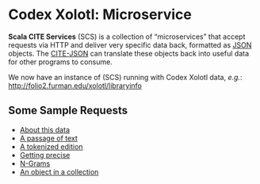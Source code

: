 
# Codex Xolotl: Microservice

**Scala CITE Services** (SCS) is a collection of “microservices” that accept requests via HTTP and deliver very specific data back, formatted as [JSON](https://en.wikipedia.org/wiki/JSON) objects. The [CITE-JSON](https://cite-architecture.github.io/cite-api-docs/CITE-JSON/api/edu/holycross/shot/citejson/index.html) can translate these objects back into useful data for other programs to consume.

We now have an instance of (SCS) running with Codex Xolotl data, *e.g.*: <http://folio2.furman.edu/xolotl/libraryinfo>

## Some Sample Requests

- [About this data](http://folio2.furman.edu/xolotl/libraryinfo)
- [A passage of text](http://folio2.furman.edu/xolotl/texts/urn:cts:xolotl:torquemada.001.offner:25.2)
- [A tokenized edition](http://folio2.furman.edu/xolotl/texts/urn:cts:xolotl:torquemada.001.offner.token:25.head)
- [Getting precise](http://folio2.furman.edu/xolotl/texts/urn:cts:xolotl:torquemada.001.offner.token:19.2.41-19.2.46)
- [N-Grams](http://folio2.furman.edu/xolotl/texts/ngram/urn:cts:xolotl:torquemada.001.offner:?n=5)
- [An object in a collection](http://folio2.furman.edu/xolotl/objects/urn:cite2:xolotl:commentary.v1:5)